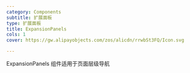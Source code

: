 ```yaml
---
category: Components
subtitle: 扩展面板
type: 扩展面板
title: ExpansionPanels
cols: 1
cover: https://gw.alipayobjects.com/zos/alicdn/rrwbSt3FQ/Icon.svg

---
```


ExpansionPanels 组件适用于页面层级导航


